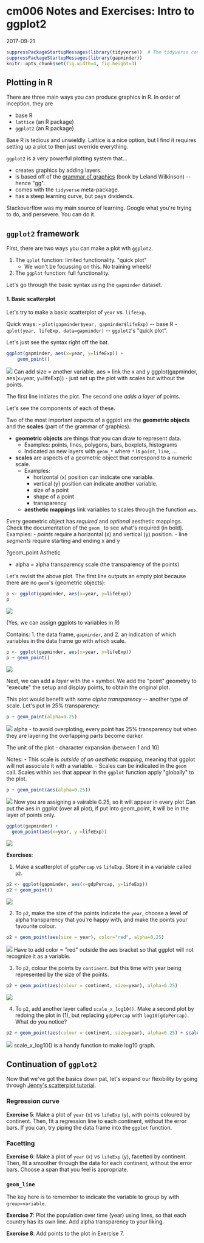 # cm006 Notes and Exercises: Intro to ggplot2
2017-09-21  


```r
suppressPackageStartupMessages(library(tidyverse))  # The tidyverse contains ggplot2!
suppressPackageStartupMessages(library(gapminder))
knitr::opts_chunk$set(fig.width=4, fig.height=3)
```


## Plotting in R

There are three main ways you can produce graphics in R. In order of inception, they are

- base R
- `lattice` (an R package)
- `ggplot2` (an R package)

Base R is tedious and unwieldly. Lattice is a nice option, but I find it requires setting up a plot to then just override everything.

`ggplot2` is a very powerful plotting system that...

- creates graphics by adding layers.
- is based off of the [grammar of graphics](http://www.springer.com/gp/book/9780387245447) (book by Leland Wilkinson) -- hence "gg".
- comes with the `tidyverse` meta-package.
- has a steep learning curve, but pays dividends.

Stackoverflow was my main source of learning. Google what you're trying to do, and persevere. You can do it.




## `ggplot2` framework

First, there are two ways you can make a plot wth `ggplot2`.

1. The `qplot` function: limited functionality. "quick plot"
    - We won't be focussing on this. No training wheels!
2. The `ggplot` function: full functionality.

Let's go through the basic syntax using the `gapminder` dataset.




#### 1. Basic scatterplot

Let's try to make a basic scatterplot of `year` vs. `lifeExp`. 

Quick ways:
    - `plot(gapminder$year, gapminder$lifeExp)` -- base R
    - `qplot(year, lifeExp, data=gapminder)` -- `ggplot2`'s "quick plot".

Let's just see the syntax right off the bat.


```r
ggplot(gapminder, aes(x=year, y=lifeExp)) +
    geom_point()
```

![](cm006_Notes_and_Exercises_files/figure-html/unnamed-chunk-2-1.png)<!-- -->
Can add size = another variable.
aes = link the x and y
ggplot(gapminder, aes(x=year, y=lifeExp)) - just set up the plot with scales but without the points.


The first line initiates the plot. The second one _adds a layer_ of points. 

Let's see the components of each of these. 

Two of the most important aspects of a ggplot are the __geometric objects__ and the __scales__ (part of the grammar of graphics). 

- __geometric objects__ are things that you can draw to represent data.
    - Examples: points, lines, polygons, bars, boxplots, histograms
    - Indicated as new layers with `geom_*` where `*` is `point`, `line`, ...
- __scales__ are aspects of a geometric object that correspond to a numeric scale.
    - Examples:
        - horizontal (x) position can indicate one variable.
        - vertical (y) position can indicate another variable.
        - size of a point
        - shape of a point
        - transparency
    - __aesthetic mappings__ link variables to scales through the function `aes`.

Every geometric object has _required_ and _optional_ aesthetic mappings. Check the documentation of the `geom_` to see what's required (in bold). Examples:
    - _points_ require a horizontal (x) and vertical (y) position.
    - line _segments_ require starting and ending x and y
    
    
?geom_point
Asthetic 
- alpha = alpha transparency scale (the transparency of the points)


Let's revisit the above plot. The first line outputs an empty plot because there are no `geom`'s (geometric objects):


```r
p <- ggplot(gapminder, aes(x=year, y=lifeExp))
p
```

![](cm006_Notes_and_Exercises_files/figure-html/unnamed-chunk-3-1.png)<!-- -->

(Yes, we can assign ggplots to variables in R)

Contains:
    1. the data frame, `gapminder`, and
    2. an indication of which variables in the data frame go with which scale.


```r
p <- ggplot(gapminder, aes(x=year, y=lifeExp))
p + geom_point()
```

![](cm006_Notes_and_Exercises_files/figure-html/unnamed-chunk-4-1.png)<!-- -->

Next, we can add a _layer_ with the `+` symbol. We add the "point" geometry to "execute" the setup and display points, to obtain the original plot.

This plot would benefit with some _alpha transparency_ -- another type of scale. Let's put in 25% transparency:


```r
p + geom_point(alpha=0.25)
```

![](cm006_Notes_and_Exercises_files/figure-html/unnamed-chunk-5-1.png)<!-- -->
alpha - to avoid overploting, every point has 25% transparency but when they are layering the overlapping parts become darker.

The unit of the plot - character expansion (between 1 and 10)


Notes:
    - This scale is _outside of an aesthetic mapping_, meaning that ggplot will not associate it with a variable.
    - Scales can be indicated in the `geom` call. Scales within `aes` that appear in the `ggplot` function apply "globally" to the plot. 
    

```r
p + geom_point(aes(alpha=0.25))
```

![](cm006_Notes_and_Exercises_files/figure-html/unnamed-chunk-6-1.png)<!-- -->
Now you are assigning a vairable 0.25, so it will appear in every plot
Can put the aes in ggplot (over all plot), if put into geom_point, it will be in the layer of points only.

```r
ggplot(gapminder) + 
  geom_point(aes(x=year, y =lifeExp))
```

![](cm006_Notes_and_Exercises_files/figure-html/unnamed-chunk-7-1.png)<!-- -->



__Exercises__:

1. Make a scatterplot of `gdpPercap` vs `lifeExp`. Store it in a variable called `p2`.

```r
p2 <- ggplot(gapminder, aes(x=gdpPercap, y=lifeExp))
p2 + geom_point()
```

![](cm006_Notes_and_Exercises_files/figure-html/unnamed-chunk-8-1.png)<!-- -->



2. To `p2`, make the size of the points indicate the `year`, choose a level of alpha transparency that you're happy with, and make the points your favourite colour.

```r
p2 + geom_point(aes(size = year), color="red", alpha=0.25)
```

![](cm006_Notes_and_Exercises_files/figure-html/unnamed-chunk-9-1.png)<!-- -->
Have to add color = "red" outside the aes bracket so that ggplot will not recognize it as a variable.


3. To `p2`, colour the points by `continent`. but this time with year being represented by the size of the points.

```r
p2 + geom_point(aes(colour = continent, size=year), alpha=0.25)
```

![](cm006_Notes_and_Exercises_files/figure-html/unnamed-chunk-10-1.png)<!-- -->


4. To `p2`, add another layer called `scale_x_log10()`. Make a second plot by redoing the plot in (1), but replacing `gdpPercap` with `log10(gdpPercap)`. What do you notice?


```r
p2 + geom_point(aes(colour = continent, size=year), alpha=0.25) + scale_x_log10()
```

![](cm006_Notes_and_Exercises_files/figure-html/unnamed-chunk-11-1.png)<!-- -->
scale_x_log10() is a handy function to make log10 graph.


## Continuation of `ggplot2`

Now that we've got the basics down pat, let's expand our flexibility by going through [Jenny's scatterplot tutorial](https://github.com/jennybc/ggplot2-tutorial/blob/master/gapminder-ggplot2-scatterplot.md).

### Regression curve

__Exercise 5__: Make a plot of `year` (x) vs `lifeExp` (y), with points coloured by continent. Then, fit a regression line to each continent, without the error bars. If you can, try piping the data frame into the `ggplot` function.

### Facetting

__Exercise 6__: Make a plot of `year` (x) vs `lifeExp` (y), facetted by continent. Then, fit a smoother through the data for each continent, without the error bars. Choose a span that you feel is appropriate.

### `geom_line`

The key here is to remember to indicate the variable to group by with `group=variable`.

__Exercise 7__: Plot the population over time (year) using lines, so that each country has its own line. Add alpha transparency to your liking. 

__Exercise 8__: Add points to the plot in Exercise 7.
